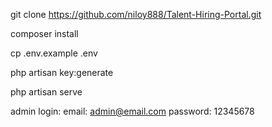 git clone https://github.com/niloy888/Talent-Hiring-Portal.git 

composer install

cp .env.example .env

php artisan key:generate

php artisan serve

admin login:
email: admin@email.com
password: 12345678
